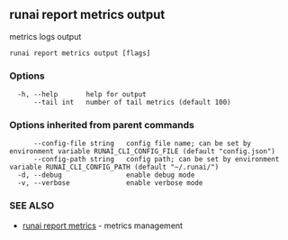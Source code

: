 ## runai report metrics output

metrics logs output

```
runai report metrics output [flags]
```

### Options

```
  -h, --help       help for output
      --tail int   number of tail metrics (default 100)
```

### Options inherited from parent commands

```
      --config-file string   config file name; can be set by environment variable RUNAI_CLI_CONFIG_FILE (default "config.json")
      --config-path string   config path; can be set by environment variable RUNAI_CLI_CONFIG_PATH (default "~/.runai/")
  -d, --debug                enable debug mode
  -v, --verbose              enable verbose mode
```

### SEE ALSO

* [runai report metrics](runai_report_metrics.md)	 - metrics management

